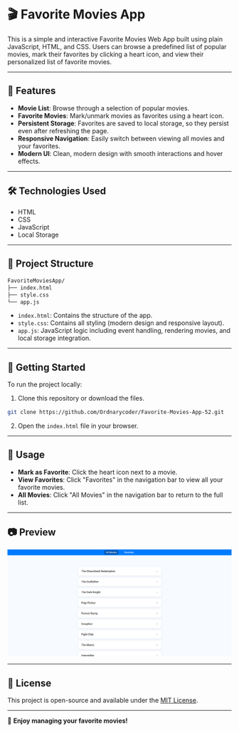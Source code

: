 # 🎬 Favorite Movies App

This is a simple and interactive Favorite Movies Web App built using plain JavaScript, HTML, and CSS. Users can browse a predefined list of popular movies, mark their favorites by clicking a heart icon, and view their personalized list of favorite movies.

---

## 🌟 Features

- **Movie List**: Browse through a selection of popular movies.
- **Favorite Movies**: Mark/unmark movies as favorites using a heart icon.
- **Persistent Storage**: Favorites are saved to local storage, so they persist even after refreshing the page.
- **Responsive Navigation**: Easily switch between viewing all movies and your favorites.
- **Modern UI**: Clean, modern design with smooth interactions and hover effects.

---

## 🛠️ Technologies Used

- HTML
- CSS
- JavaScript
- Local Storage

---

## 📂 Project Structure

```
FavoriteMoviesApp/
├── index.html
├── style.css
└── app.js
```

- `index.html`: Contains the structure of the app.
- `style.css`: Contains all styling (modern design and responsive layout).
- `app.js`: JavaScript logic including event handling, rendering movies, and local storage integration.

---

## 🚀 Getting Started

To run the project locally:

1. Clone this repository or download the files.

```bash
git clone https://github.com/Ordnarycoder/Favorite-Movies-App-52.git
```

2. Open the `index.html` file in your browser.

---

## 📌 Usage

- **Mark as Favorite**: Click the heart icon next to a movie.
- **View Favorites**: Click "Favorites" in the navigation bar to view all your favorite movies.
- **All Movies**: Click "All Movies" in the navigation bar to return to the full list.

---

## 📷 Preview

![Screenshot of the Favorite Movies App](screenshot.png)

---

## 📄 License

This project is open-source and available under the [MIT License](LICENSE).

---

🎉 **Enjoy managing your favorite movies!**

